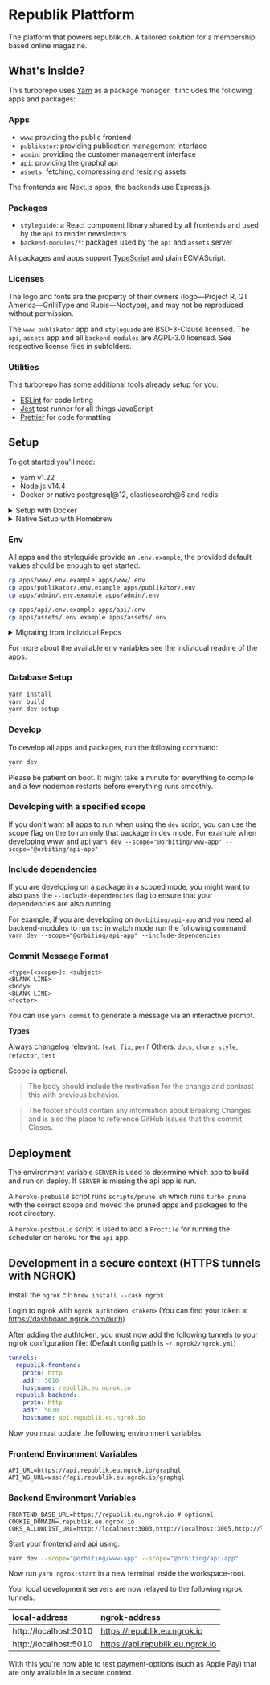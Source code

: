 # Republik Plattform

The platform that powers republik.ch. A tailored solution for a membership based online magazine.

## What's inside?

This turborepo uses [Yarn](https://classic.yarnpkg.com/lang/en/) as a package manager. It includes the following apps and packages:

### Apps

- `www`: providing the public frontend
- `publikator`: providing publication management interface
- `admin`: providing the customer management interface
- `api`: providing the graphql api
- `assets`: fetching, compressing and resizing assets

The frontends are Next.js apps, the backends use Express.js. 

### Packages

- `styleguide`: a React component library shared by all frontends and used by the `api` to render newsletters
- `backend-modules/*`: packages used by the `api` and `assets` server

All packages and apps support [TypeScript](https://www.typescriptlang.org/) and plain ECMAScript.

### Licenses

The logo and fonts are the property of their owners (logo—Project R, GT America—GrilliType and Rubis—Nootype), and may not be reproduced without permission.

The `www`, `publikator` app and `styleguide` are BSD-3-Clause licensed. The `api`, `assets` app and all `backend-modules` are AGPL-3.0 licensed. See respective license files in subfolders.

### Utilities

This turborepo has some additional tools already setup for you:

- [ESLint](https://eslint.org/) for code linting
- [Jest](https://jestjs.io) test runner for all things JavaScript
- [Prettier](https://prettier.io) for code formatting

## Setup

To get started you'll need:

- yarn v1.22
- Node.js v14.4
- Docker or native postgresql@12, elasticsearch@6 and redis

<details><summary>Setup with Docker</summary>
<p>

The included [docker-compose.yml](docker-compose.yml) starts all external-services. Currently that's: postgresql, redis, elasticsearch (and kibana).

The data is persisted in `./docker-data/`.

```
docker-compose up [-d]
```

##### Postgresql in docker

We recommend you install the postgresql client tools on your machine to interact with the database. The tests scripts also depend on the clients being installed.

```
# linux
sudo apt install postgresql-client-12
```

When postgresql in running in docker client tools like `psql` or `createdb`/`dropdb` don't automatically connect to it. They try to access postgresql via a local socket, when instead you want them to connect via network to localhost. To make your life easier, you can add the following environment variables to `~/.bashrc` / `~/.zshrc` so the client tools connect to localhost per default.

```
export PGHOST=127.0.0.1
export PGUSER=postgres
```

</p>
</details>

<details><summary>Native Setup with Homebrew</summary>
<p>

```bash
brew install postgresql@12 elasticsearch@6 redis nvm
nvm install 14
nvm alias default 14
npm install -g yarn@1.22
brew services start postgresql@12
brew services start elasticsearch@6
brew services start redis
```

#### Docker Kibana accessing native Elasticsearch

```bash
docker run -p 5601:5601 -e ELASTICSEARCH_HOSTS=http://host.docker.internal:9200 docker.elastic.co/kibana/kibana-oss:6.7.0
```

Note:

- Elasticsearch and Kibana versions must match, ckeck ES version at `http://localhost:9200/`
- `ELASTICSEARCH_HOSTS` must be accessible [within docker](https://nickjanetakis.com/blog/docker-tip-65-get-your-docker-hosts-ip-address-from-in-a-container).

</p>
</details>

### Env

All apps and the styleguide provide an `.env.example`, the provided default values should be enough to get started:

```bash
cp apps/www/.env.example apps/www/.env 
cp apps/publikator/.env.example apps/publikator/.env 
cp apps/admin/.env.example apps/admin/.env

cp apps/api/.env.example apps/api/.env 
cp apps/assets/.env.example apps/assets/.env 
```

<details><summary>Migrating from Individual Repos</summary>
<p>

You may copyover your environment from the individual repos with one manual edit:

```bash
cp ../republik-frontend/.env apps/www/.env
cp ../publikator-frontend/.env apps/publikator/.env
cp ../republik-admin-frontend/.env apps/admin/.env

cp ../styleguide/.env packages/styleguide/.env

cp ../backends/.env apps/api/.env
echo "PORT=5010" >> apps/api/.env

cp ../backends/servers/assets/.env apps/assets/.env
```

</p>
</details>

For more about the available env variables see the individual readme of the apps.

### Database Setup

```bash
yarn install
yarn build
yarn dev:setup
```

### Develop

To develop all apps and packages, run the following command:

```bash
yarn dev
```

Please be patient on boot. It might take a minute for everything to compile and a few nodemon restarts before everything runs smoothly.

### Developing with a specified scope

If you don't want all apps to run when using the `dev` script, you can use the scope flag on the to run only that package in dev mode.
For example when developing www and api `yarn dev --scope="@orbiting/www-app" --scope="@orbiting/api-app"`

### Include dependencies

If you are developing on a package in a scoped mode, you might want to also pass the `--include-dependencies` flag to ensure that your dependencies are also running.

For example, if you are developing on `@orbiting/api-app` and you need all backend-modules to run `tsc` in watch mode run the following command:
`yarn dev --scope="@orbiting/api-app" --include-dependencies`

### Commit Message Format

```
<type>(<scope>): <subject>
<BLANK LINE>
<body>
<BLANK LINE>
<footer>
```

You can use `yarn commit` to generate a message via an interactive prompt.

**Types**

Always changelog relevant: `feat`, `fix`, `perf`
Others: `docs`, `chore`, `style`, `refactor`, `test`

Scope is optional.

> The body should include the motivation for the change and contrast this with previous behavior.

> The footer should contain any information about Breaking Changes and is also the place to reference GitHub issues that this commit Closes.

## Deployment

The environment variable `SERVER` is used to determine which app to build and run on deploy. If `SERVER` is missing the api app is run.

A `heroku-prebuild` script runs `scripts/prune.sh` which runs `turbo prune` with the correct scope and moved the pruned apps and packages to the root directory.

A `heroku-postbuild` script is used to add a `Procfile` for running the scheduler on heroku for the `api` app.

## Development in a secure context (HTTPS tunnels with NGROK)

Install the `ngrok` cli: `brew install --cask ngrok`

Login to ngrok with `ngrok authtoken <token>` (You can find your token at https://dashboard.ngrok.com/auth)

After adding the authtoken, you must now add the following tunnels to your ngrok configuration file:
(Default config path is `~/.ngrok2/ngrok.yml`)
```yaml
tunnels:
  republik-frontend:
    proto: http
    addr: 3010
    hostname: republik.eu.ngrok.io
  republik-backend:
    proto: http
    addr: 5010
    hostname: api.republik.eu.ngrok.io
```

Now you must update the following environment variables:

### Frontend Environment Variables
```
API_URL=https://api.republik.eu.ngrok.io/graphql
API_WS_URL=wss://api.republik.eu.ngrok.io/graphql
```

### Backend Environment Variables
```
FRONTEND_BASE_URL=https://republik.eu.ngrok.io # optional
COOKIE_DOMAIN=.republik.eu.ngrok.io
CORS_ALLOWLIST_URL=http://localhost:3003,http://localhost:3005,http://localhost:3006,http://localhost:3010,http://localhost:3000,https://republik.eu.ngrok.io
```

Start your frontend and api using:

```bash
yarn dev --scope="@orbiting/www-app" --scope="@orbiting/api-app"
```


Now run `yarn ngrok:start` in a new terminal inside the workspace-root.

Your local development servers are now relayed to the following ngrok tunnels.

| local-address | ngrok-address                    |
| :------------ |:---------------------------------|
| http://localhost:3010 | https://republik.eu.ngrok.io     |
| http://localhost:5010 | https://api.republik.eu.ngrok.io |

With this you're now able to test payment-options (such as Apple Pay) that are only available in a secure context.